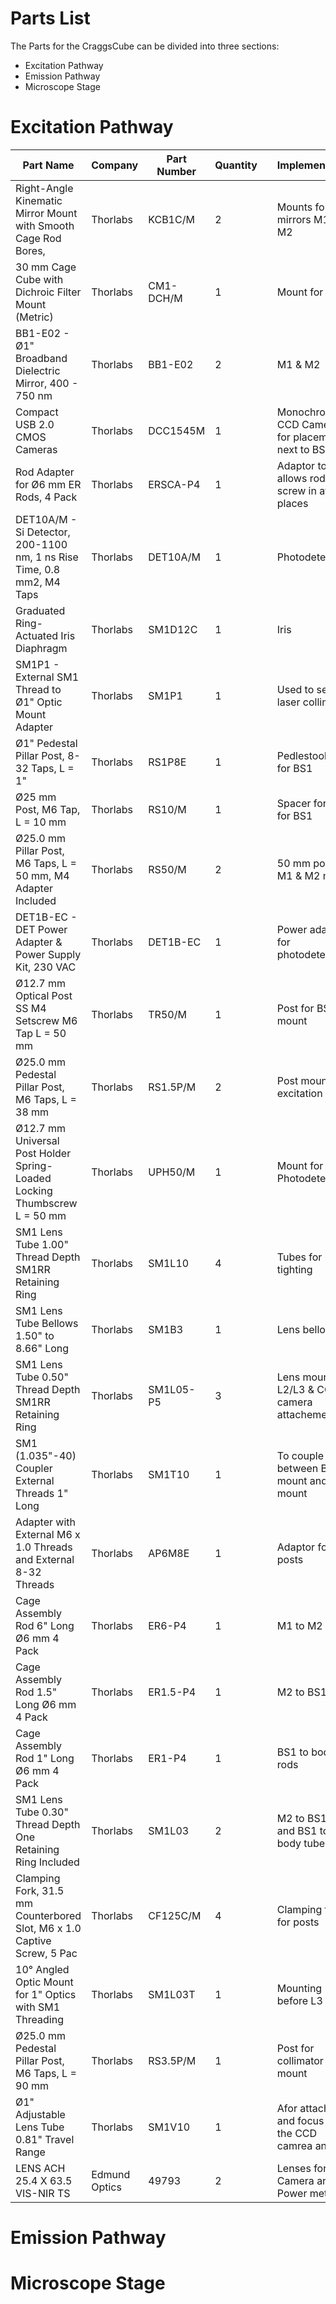 # Parts List
The Parts for the CraggsCube can be divided into three sections:
* Excitation Pathway
* Emission Pathway
* Microscope Stage

# Excitation Pathway
| Part Name                                                                 | Company       | Part Number | Quantity |  | Implementation                                     |
|---------------------------------------------------------------------------|---------------|-------------|----------|--|----------------------------------------------------|
| Right-Angle Kinematic Mirror Mount with Smooth Cage Rod Bores,            | Thorlabs      | KCB1C/M     | 2        |  | Mounts for mirrors M1 & M2                         |
| 30 mm Cage Cube with Dichroic Filter Mount (Metric)                       | Thorlabs      | CM1-DCH/M   | 1        |  | Mount for BS1                                      |
| BB1-E02 - Ø1" Broadband Dielectric Mirror, 400 - 750 nm                   | Thorlabs      | BB1-E02     | 2        |  | M1 & M2                                            |
| Compact USB 2.0 CMOS Cameras                                              | Thorlabs      | DCC1545M    | 1        |  | Monochrome CCD Camera for placement next to BS1    |
| Rod Adapter for Ø6 mm ER Rods, 4 Pack                                     | Thorlabs      | ERSCA-P4    | 1        |  | Adaptor to allows rods to screw in at two places   |
| DET10A/M - Si Detector, 200-1100 nm, 1 ns Rise Time, 0.8 mm2, M4 Taps     | Thorlabs      | DET10A/M    | 1        |  | Photodetecor                                       |
| Graduated Ring-Actuated Iris Diaphragm                                    | Thorlabs      | SM1D12C     | 1        |  | Iris                                               |
| SM1P1 - External SM1 Thread to Ø1" Optic Mount Adapter                    | Thorlabs      | SM1P1       | 1        |  | Used to secure laser collimator                    |
| Ø1" Pedestal Pillar Post, 8-32 Taps, L = 1"                               | Thorlabs      | RS1P8E      | 1        |  | Pedlestool Post for BS1                            |
| Ø25 mm Post, M6 Tap, L = 10 mm                                            | Thorlabs      | RS10/M      | 1        |  | Spacer for post for BS1                            |
| Ø25.0 mm Pillar Post, M6 Taps, L = 50 mm, M4 Adapter Included             | Thorlabs      | RS50/M      | 2        |  | 50 mm post for M1 & M2 mount                       |
| DET1B-EC - DET Power Adapter & Power Supply Kit, 230 VAC                  | Thorlabs      | DET1B-EC    | 1        |  | Power adapted for photodetector                    |
| Ø12.7 mm Optical Post SS M4 Setscrew M6 Tap L = 50 mm                     | Thorlabs      | TR50/M      | 1        |  | Post for BS1 mount                                 |
| Ø25.0 mm Pedestal Pillar Post, M6 Taps, L = 38 mm                         | Thorlabs      | RS1.5P/M    | 2        |  | Post mounts for excitation KM's                    |
| Ø12.7 mm Universal Post Holder Spring-Loaded Locking Thumbscrew L = 50 mm | Thorlabs      | UPH50/M     | 1        |  | Mount for Photodetector                            |
| SM1 Lens Tube 1.00" Thread Depth SM1RR Retaining Ring                     | Thorlabs      | SM1L10      | 4        |  | Tubes for light tighting                           |
| SM1 Lens Tube Bellows 1.50" to 8.66" Long                                 | Thorlabs      | SM1B3       | 1        |  | Lens bellow                                        |
| SM1 Lens Tube 0.50" Thread Depth SM1RR Retaining Ring                     | Thorlabs      | SM1L05-P5   | 3        |  | Lens mounts for  L2/L3 & CCD camera attachement    |
| SM1 (1.035"-40) Coupler External Threads 1" Long                          | Thorlabs      | SM1T10      | 1        |  | To couple between BS mount and M2 mount            |
| Adapter with External M6 x 1.0 Threads and External 8-32 Threads          | Thorlabs      | AP6M8E      | 1        |  | Adaptor for BS1 posts                              |
| Cage Assembly Rod 6" Long Ø6 mm 4 Pack                                    | Thorlabs      | ER6-P4      | 1        |  | M1 to M2 rods                                      |
| Cage Assembly Rod 1.5" Long Ø6 mm 4 Pack                                  | Thorlabs      | ER1.5-P4    | 1        |  | M2 to BS1 rods                                     |
| Cage Assembly Rod 1" Long Ø6 mm 4 Pack                                    | Thorlabs      | ER1-P4      | 1        |  | BS1 to body rods                                   |
| SM1 Lens Tube 0.30" Thread Depth One Retaining Ring Included              | Thorlabs      | SM1L03      | 2        |  | M2 to BS1 tube and BS1 to body tube                |
| Clamping Fork, 31.5 mm Counterbored Slot, M6 x 1.0 Captive Screw, 5 Pac   | Thorlabs      | CF125C/M    | 4        |  | Clamping fork for posts                            |
| 10° Angled Optic Mount for 1" Optics with SM1 Threading                   | Thorlabs      | SM1L03T     | 1        |  | Mounting before L3                                 |
| Ø25.0 mm Pedestal Pillar Post, M6 Taps, L = 90 mm                         | Thorlabs      | RS3.5P/M    | 1        |  | Post for collimator mount                          |
| Ø1" Adjustable Lens Tube 0.81" Travel Range                               | Thorlabs      | SM1V10      | 1        |  | Afor attachment and focus of the CCD camrea and L2 |
| LENS ACH 25.4 X 63.5 VIS-NIR TS                                           | Edmund Optics | 49793       | 2        |  | Lenses for Camera and Power meter                  |


# Emission Pathway




# Microscope Stage



